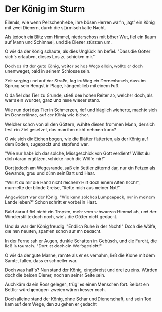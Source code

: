 # Der König im Sturm

Eilends, wie wenn Peitschenhiebe,
ihre bösen Herren war'n,
jagt' ein König mit zwei Dienern,
durch die stürmisch kalte Nacht.

Als jedoch ein Blitz vom Himmel,
niederschoss mit böser Wut,
fiel ein Baum auf Mann und Schimmel,
und die Diener stürzten um.

O wie da der König schaute,
als dies Unglück ihn befiel.
"Dass die Götter sich's erlauben,
dieses Los zu schicken mir."

Doch es ritt der gute König,
weiter seines Wegs allein,
wollte er doch unentweget,
bald in seinem Schlosse sein.

Zeit verging und auf der Straße,
lag im Weg ein Dornenbusch,
dass im Sprung sein Hengst in Plage,
hängenblieb mit einem Fuß.

O da fiel das Tier zu Grunde,
stieß den hohen Reiter ab,
welcher doch, als wär's ein Wunder,
ganz und heile wieder stand.

Wie nun dort das Tier in Schmerzen,
rief und kläglich wieherte,
machte sich im Donnerlärme,
auf der König wie bisher.

Welcher schon von all den Göttern,
wählte diesen frommen Mann,
der sich fest ein Ziel gesetzet,
das man ihm nicht nehmen kann?

O wie sich die Eichen bogen,
wie die Blätter flatterten,
als der König auf dem Boden,
zugepackt und stapfend war.

"Wie nur habe ich das solche,
Missgeschick von Gott verdient?
Willst du dich daran ergötzen,
schicke noch die Wölfe mir!"

Dort jedoch am Wegesrande,
saß ein Bettler zitternd dar,
nur ein Fetzen als Gewande,
grau und dünn sein Bart und Haar.

"Willst du mir die Hand nicht reichen?
Hilf doch einem Alten hoch!",
murmelte der blinde Greise,
"Rette mich aus meiner Not!"

Angewidert war der König.
"Wie kann solches Lumpenpack,
nur in meinem Lande leben?"
Schon schritt er vorbei in Hast.

Bald darauf fiel nicht ein Tropfen,
mehr vom schwarzen Himmel ab,
und der Wind erstillte doch noch,
wie's die Götter nicht gedacht.

Und da war der König freudig.
"Endlich Ruhe in der Nacht!"
Doch die Wölfe, die nun heulten,
spähten schon auf ihn bedacht.

In der Ferne sah er Augen,
dunkle Schatten im Gebüsch,
und die Furcht, die ließ in taumeln.
"Dort ist doch ein Wolfsgesicht!"

O wie da der gute Manne,
rannte als er es vernahm,
ließ die Krone mit dem Samte,
fallen, dass er schneller war.

Doch was half's? Nun stand der König,
eingekreist und drei zu eins.
Würden doch die beiden Diener,
noch an seiner Seite sein.

Auch käm da ein Ross gelegen,
trüg' es einen Menschen fort.
Selbst ein Bettler würd genügen,
zweien wären besser noch.

Doch alleine stand der König,
ohne Schar und Dienerschaft,
und sein Tod kam auf dem Wege,
den zu gehen er gedacht.